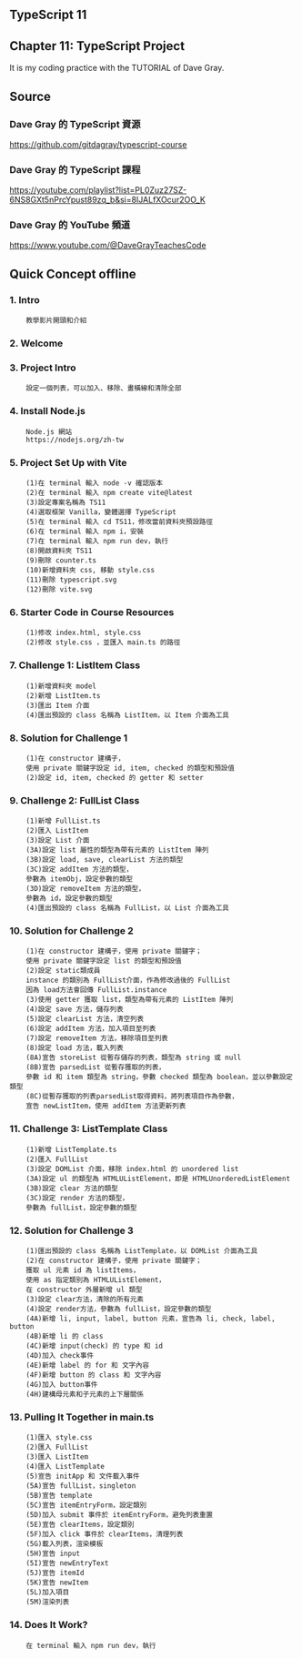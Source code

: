 ## TypeScript 11
## Chapter 11: TypeScript Project
It is my coding practice with the TUTORIAL of Dave Gray. 

## Source
### Dave Gray 的 TypeScript 資源
https://github.com/gitdagray/typescript-course

### Dave Gray 的 TypeScript 課程
https://youtube.com/playlist?list=PL0Zuz27SZ-6NS8GXt5nPrcYpust89zq_b&si=8IJALfXOcur2OO_K

### Dave Gray 的 YouTube 頻道
https://www.youtube.com/@DaveGrayTeachesCode

## Quick Concept offline
###  1. Intro
        教學影片開頭和介紹

###  2. Welcome

###  3. Project Intro
        設定一個列表，可以加入、移除、畫橫線和清除全部

###  4. Install Node.js
        Node.js 網站
        https://nodejs.org/zh-tw

###  5. Project Set Up with Vite
        (1)在 terminal 輸入 node -v 確認版本
        (2)在 terminal 輸入 npm create vite@latest
        (3)設定專案名稱為 TS11
        (4)選取框架 Vanilla，變體選擇 TypeScript
        (5)在 terminal 輸入 cd TS11，修改當前資料夾預設路徑
        (6)在 terminal 輸入 npm i，安裝
        (7)在 terminal 輸入 npm run dev，執行
        (8)開啟資料夾 TS11
        (9)刪除 counter.ts
        (10)新增資料夾 css, 移動 style.css
        (11)刪除 typescript.svg
        (12)刪除 vite.svg

###  6. Starter Code in Course Resources
        (1)修改 index.html, style.css
        (2)修改 style.css ，並匯入 main.ts 的路徑

###  7. Challenge 1: ListItem Class
        (1)新增資料夾 model
        (2)新增 ListItem.ts
        (3)匯出 Item 介面
        (4)匯出預設的 class 名稱為 ListItem，以 Item 介面為工具

###  8. Solution for Challenge 1
        (1)在 constructor 建構子，
        使用 private 關鍵字設定 id, item, checked 的類型和預設值
        (2)設定 id, item, checked 的 getter 和 setter

###  9. Challenge 2: FullList Class
        (1)新增 FullList.ts
        (2)匯入 ListItem
        (3)設定 List 介面
        (3A)設定 list 屬性的類型為帶有元素的 ListItem 陣列
        (3B)設定 load, save, clearList 方法的類型
        (3C)設定 addItem 方法的類型，
        參數為 itemObj，設定參數的類型
        (3D)設定 removeItem 方法的類型，
        參數為 id，設定參數的類型
        (4)匯出預設的 class 名稱為 FullList，以 List 介面為工具

### 10. Solution for Challenge 2
        (1)在 constructor 建構子，使用 private 關鍵字；
        使用 private 關鍵字設定 list 的類型和預設值
        (2)設定 static類成員
        instance 的類別為 FullList介面，作為修改過後的 FullList
        因為 load方法會回傳 FullList.instance
        (3)使用 getter 獲取 list，類型為帶有元素的 ListItem 陣列
        (4)設定 save 方法，儲存列表
        (5)設定 clearList 方法，清空列表
        (6)設定 addItem 方法，加入項目至列表
        (7)設定 removeItem 方法，移除項目至列表
        (8)設定 load 方法，載入列表
        (8A)宣告 storeList 從暫存儲存的列表，類型為 string 或 null
        (8B)宣告 parsedList 從暫存獲取的列表，
        參數 id 和 item 類型為 string，參數 checked 類型為 boolean，並以參數設定類型
        (8C)從暫存獲取的列表parsedList取得資料，將列表項目作為參數，
        宣告 newListItem，使用 addItem 方法更新列表

### 11. Challenge 3: ListTemplate Class
        (1)新增 ListTemplate.ts
        (2)匯入 FullList
        (3)設定 DOMList 介面，移除 index.html 的 unordered list
        (3A)設定 ul 的類型為 HTMLUListElement，即是 HTMLUnorderedListElement
        (3B)設定 clear 方法的類型
        (3C)設定 render 方法的類型，
        參數為 fullList，設定參數的類型

### 12. Solution for Challenge 3
        (1)匯出預設的 class 名稱為 ListTemplate，以 DOMList 介面為工具
        (2)在 constructor 建構子，使用 private 關鍵字；
        獲取 ul 元素 id 為 listItems，
        使用 as 指定類別為 HTMLUListElement，
        在 constructor 外層新增 ul 類型
        (3)設定 clear方法，清除的所有元素
        (4)設定 render方法，參數為 fullList，設定參數的類型
        (4A)新增 li, input, label, button 元素，宣告為 li, check, label, button
        (4B)新增 li 的 class
        (4C)新增 input(check) 的 type 和 id
        (4D)加入 check事件
        (4E)新增 label 的 for 和 文字內容
        (4F)新增 button 的 class 和 文字內容
        (4G)加入 button事件
        (4H)建構母元素和子元素的上下層關係
        
### 13. Pulling It Together in main.ts
        (1)匯入 style.css
        (2)匯入 FullList
        (3)匯入 ListItem
        (4)匯入 ListTemplate
        (5)宣告 initApp 和 文件載入事件
        (5A)宣告 fullList，singleton
        (5B)宣告 template
        (5C)宣告 itemEntryForm，設定類別
        (5D)加入 submit 事件於 itemEntryForm，避免列表重置
        (5E)宣告 clearItems，設定類別
        (5F)加入 click 事件於 clearItems，清理列表
        (5G)載入列表，渲染模板
        (5H)宣告 input
        (5I)宣告 newEntryText
        (5J)宣告 itemId
        (5K)宣告 newItem
        (5L)加入項目
        (5M)渲染列表

### 14. Does It Work?
        在 terminal 輸入 npm run dev，執行